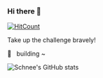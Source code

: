 ### Hi there 👋

[![HitCount](https://hits.b3log.org/schneesu/schneesu.svg)](https://github.com/schneesu/)

Take up the challenge bravely!

🌈 &nbsp; building ~

![Schnee's GitHub stats](https://github-readme-stats.vercel.app/api?username=schneesu&show_icons=true&theme=dracula)
